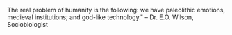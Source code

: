 
The real problem of humanity is the following: we have paleolithic emotions, medieval institutions; and god-like technology." – Dr. E.O. Wilson, Sociobiologist
